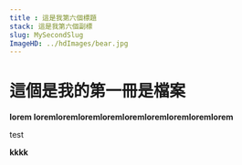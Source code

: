 ```yaml
---
title : 這是我第六個標題
stack: 這是我第六個副標
slug: MySecondSlug
ImageHD: ../hdImages/bear.jpg
---
```



# 這個是我的第一冊是檔案

**lorem loremloremloremloremloremloremloremloremlorem**

<p>test</p>
<b>kkkk</b>
